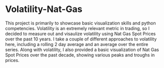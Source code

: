 # Volatility-Nat-Gas

This project is primarily to showcase basic visualization skills and python competencies. Volatility is an extremely relevant metric in trading, so I decided to measure out and visaulize volatility using Nat Gas Spot Prices over the past 10 years. I take a couple of different approaches to volatility here, including a rolling 2 day average and an average over the entire series. Along with volatility, I also provided a basic visualization of Nat Gas Spot Prices over the past decade, showing various peaks and troughs in prices.
